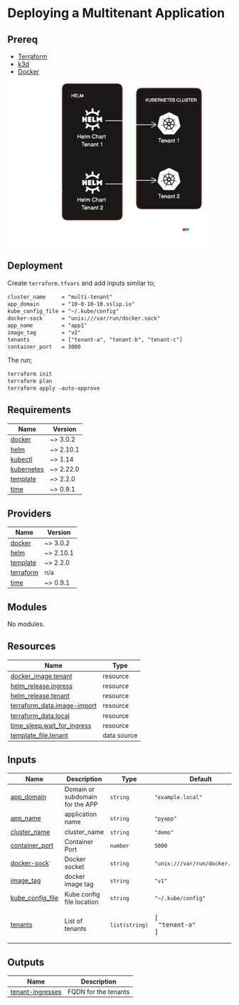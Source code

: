# Deploying a Multitenant Application 

## Prereq
- [Terraform](https://developer.hashicorp.com/terraform/downloads)
- [k3d](https://k3d.io/v5.5.1/)
- [Docker](https://docs.docker.com/engine/install/)

![Alt text](flow.png)

## Deployment

Create `terraform.tfvars` and add inputs similar to;
```
cluster_name     = "multi-tenant"
app_domain       = "10-0-10-10.sslip.io"
kube_config_file = "~/.kube/config"
docker-sock      = "unix:///var/run/docker.sock"
app_name         = "app1"
image_tag        = "v2"
tenants          = ["tenant-a", "tenant-b", "tenant-c"]
container_port   = 3000
```
The run;
```
terraform init
terraform plan
terraform apply -auto-approve
```
<!-- BEGIN_TF_DOCS -->
## Requirements

| Name | Version |
|------|---------|
| <a name="requirement_docker"></a> [docker](#requirement\_docker) | ~> 3.0.2 |
| <a name="requirement_helm"></a> [helm](#requirement\_helm) | ~> 2.10.1 |
| <a name="requirement_kubectl"></a> [kubectl](#requirement\_kubectl) | ~> 1.14 |
| <a name="requirement_kubernetes"></a> [kubernetes](#requirement\_kubernetes) | ~> 2.22.0 |
| <a name="requirement_template"></a> [template](#requirement\_template) | ~> 2.2.0 |
| <a name="requirement_time"></a> [time](#requirement\_time) | ~> 0.9.1 |

## Providers

| Name | Version |
|------|---------|
| <a name="provider_docker"></a> [docker](#provider\_docker) | ~> 3.0.2 |
| <a name="provider_helm"></a> [helm](#provider\_helm) | ~> 2.10.1 |
| <a name="provider_template"></a> [template](#provider\_template) | ~> 2.2.0 |
| <a name="provider_terraform"></a> [terraform](#provider\_terraform) | n/a |
| <a name="provider_time"></a> [time](#provider\_time) | ~> 0.9.1 |

## Modules

No modules.

## Resources

| Name | Type |
|------|------|
| [docker_image.tenant](https://registry.terraform.io/providers/kreuzwerker/docker/latest/docs/resources/image) | resource |
| [helm_release.ingress](https://registry.terraform.io/providers/hashicorp/helm/latest/docs/resources/release) | resource |
| [helm_release.tenant](https://registry.terraform.io/providers/hashicorp/helm/latest/docs/resources/release) | resource |
| [terraform_data.image-import](https://registry.terraform.io/providers/hashicorp/terraform/latest/docs/resources/data) | resource |
| [terraform_data.local](https://registry.terraform.io/providers/hashicorp/terraform/latest/docs/resources/data) | resource |
| [time_sleep.wait_for_ingress](https://registry.terraform.io/providers/hashicorp/time/latest/docs/resources/sleep) | resource |
| [template_file.tenant](https://registry.terraform.io/providers/hashicorp/template/latest/docs/data-sources/file) | data source |

## Inputs

| Name | Description | Type | Default | Required |
|------|-------------|------|---------|:--------:|
| <a name="input_app_domain"></a> [app\_domain](#input\_app\_domain) | Domain or subdomain for the APP | `string` | `"example.local"` | no |
| <a name="input_app_name"></a> [app\_name](#input\_app\_name) | application name | `string` | `"pyapp"` | no |
| <a name="input_cluster_name"></a> [cluster\_name](#input\_cluster\_name) | cluster\_name | `string` | `"demo"` | no |
| <a name="input_container_port"></a> [container\_port](#input\_container\_port) | Container Port | `number` | `5000` | no |
| <a name="input_docker-sock"></a> [docker-sock](#input\_docker-sock) | Docker socket | `string` | `"unix:///var/run/docker.sock"` | no |
| <a name="input_image_tag"></a> [image\_tag](#input\_image\_tag) | docker image tag | `string` | `"v1"` | no |
| <a name="input_kube_config_file"></a> [kube\_config\_file](#input\_kube\_config\_file) | Kube config file location | `string` | `"~/.kube/config"` | no |
| <a name="input_tenants"></a> [tenants](#input\_tenants) | List of tenants | `list(string)` | <pre>[<br>  "tenant-a"<br>]</pre> | no |

## Outputs

| Name | Description |
|------|-------------|
| <a name="output_tenant-ingresses"></a> [tenant-ingresses](#output\_tenant-ingresses) | FQDN for the tenants |
<!-- END_TF_DOCS -->